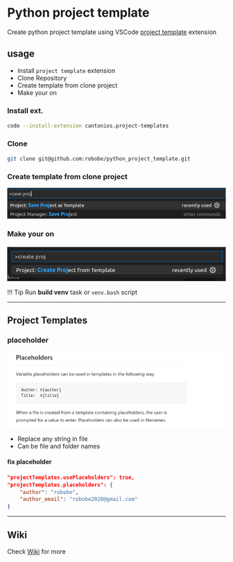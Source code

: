 # Python project template
Create python project template using VSCode [project template](https://marketplace.visualstudio.com/items?itemName=cantonios.project-templates) extension

## usage
- Install `project template` extension
- Clone Repository
- Create template from clone project
- Make your on

### Install ext.
```bash
code --install-extension cantonios.project-templates	
```

### Clone

```bash
git clone git@github.com:robobe/python_project_template.git
```

### Create template from clone project

![](docs/images/save_project_as_temlate.png)


### Make your on

![](docs/images/create_project_from_template.png)

!!! Tip
    Run **build venv** task or `venv.bash` script 

---

## Project Templates
### placeholder

![](docs/images/placeholder.png)

- Replace any string in file
- Can be file and folder names

#### fix placeholder
```json title="~/.config/Code/User/settings.json"
"projectTemplates.usePlaceholders": true,
"projectTemplates.placeholders": {
    "author": "robobe",
    "author_email": "robobe2020@gmail.com"
}
```

---

## Wiki
Check [Wiki](https://github.com/robobe/python_project_template/wiki) for more
